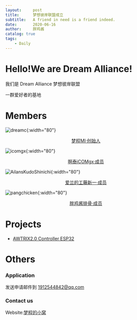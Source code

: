 ```yaml
---
layout:     post
title:      梦想彼岸联盟成立
subtitle:   A friend in need is a friend indeed.
date:       2020-06-16
author:     胖鸡酱
catalog: true
tags:
    - Daily
---
```


# Hello!We are Dream Alliance!

我们是 Dream Alliance 梦想彼岸联盟

一群爱好者的基地

# Members

![dreamc](https://dream-alliance.gitee.io/img/members/dreamc.JPG){:width="80"} <center> <a href="https://www.dreamcstudio.cn/">梦程MI·创始人</a> </center>

![icomgx](https://dream-alliance.gitee.io/img/members/icomgx.JPG){:width="80"} <center>  <a href="https://icomgx.cn/">啊泰iCOMgx·成员</a> </center>

![AilansKudoShinichi](https://dream-alliance.gitee.io/img/members/AilansKudoShinichi.jpg){:width="80"} <center> <a href="https://github.com/AilansKudoShinichi">爱兰的工藤新一·成员</a> </center>

![pangchicken](https://dream-alliance.gitee.io/img/members/pangchicken.JPG){:width="80"} <center> <a href="https://panzhifei.xyz/">胖鸡酱排骨·成员</a> </center>

# Projects

 - [AWTRIX2.0 Controller ESP32](https://gitee.com/Dream-Alliance/AWTRIX2.0-Controller-ESP32/)

# Others

### Application

发送申请邮件到 1912544842@qq.com

### Contact us

Website:[梦程的小窝](https://www.dreamcstudio.cn)

